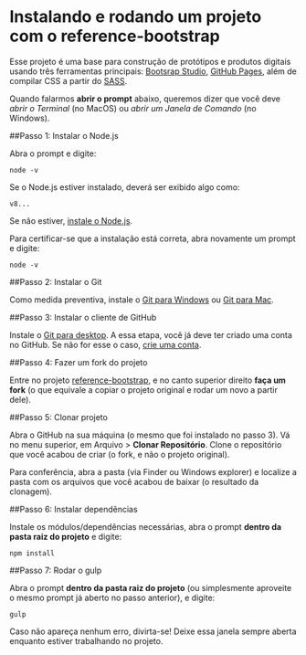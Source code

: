 # Instalando e rodando um projeto com o reference-bootstrap

Esse projeto é uma base para construção de protótipos e produtos digitais usando três ferramentas principais: [Bootsrap Studio](https://bootstrapstudio.io/), [GitHub Pages](https://pages.github.com/), além de compilar CSS a partir do [SASS](https://sass-lang.com). 

Quando falarmos **abrir  o prompt** abaixo, queremos dizer que você deve *abrir o Terminal* (no MacOS) ou *abrir um Janela de Comando* (no Windows). 

##Passo 1: Instalar o Node.js

Abra o prompt e digite:

```
node -v
```

Se o Node.js estiver instalado, deverá ser exibido algo como: 

```
v8...
```

Se não estiver, [instale o Node.js](https://nodejs.org/en/download/).

Para certificar-se que a instalação está correta, abra novamente um prompt e digite:

```
node -v
```

##Passo 2: Instalar o Git

Como medida preventiva, instale o [Git para Windows](https://git-for-windows.github.io/) ou [Git para Mac](https://git-scm.com/download/mac).

##Passo 3: Instalar o cliente de GitHub 

Instale o [Git para desktop](https://desktop.github.com). A essa etapa, você já deve ter criado uma conta no GitHub. Se não for esse o caso, [crie uma conta](https://github.com/join).


##Passo 4: Fazer um fork do projeto

Entre no projeto [reference-bootstrap](https://github.com/dcgteam/reference-bootstrap), e no canto superior direito **faça um fork** (o que equivale a copiar o projeto original e rodar um novo a partir dele).

##Passo 5: Clonar projeto 

Abra o GitHub na sua máquina (o mesmo que foi instalado no passo 3). Vá no menu superior, em Arquivo > **Clonar Repositório**.  Clone o repositório que você acabou de criar (o fork, e não o projeto original).

Para conferência, abra a pasta (via Finder ou Windows explorer) e localize a pasta com os arquivos que você acabou de baixar (o resultado da clonagem).

##Passo 6: Instalar dependências

Instale os módulos/dependências necessárias, abra o prompt **dentro da pasta raiz do projeto** e digite:

```
npm install
```

##Passo 7: Rodar o gulp

Abra o prompt **dentro da pasta raiz do projeto** (ou simplesmente aproveite o mesmo prompt já aberto no passo anterior), e digite:

```
gulp
```

Caso não apareça nenhum erro, divirta-se! Deixe essa janela sempre aberta enquanto estiver trabalhando no projeto.
